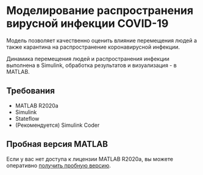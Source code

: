 # Моделирование распространения вирусной инфекции COVID-19

Модель позволяет качественно оценить влияние перемещения людей а также карантина на распространение коронавирусной инфекции.

Динамика перемещения людей и распространения инфекции выполнена в Simulink, обработка результатов и визуализация - в MATLAB.

## Требования

* MATLAB R2020a
* Simulink
* Stateflow
* (Рекомендуется) Simulink Coder

## Пробная версия MATLAB

Если у вас нет доступа к лицензии MATLAB R2020a, вы можете оперативно [получить пробную версию](https://exponenta.ru/news/better-at-home-nl).